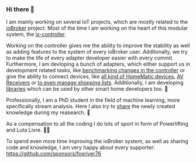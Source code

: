 ### Hi there 👋
I am mainly working on several IoT projects, which are mostly related to the [ioBroker](https://github.com/ioBroker/ioBroker) project. Most of the time I am working on the heart of this modular system, the [js-controller](https://github.com/ioBroker/ioBroker.js-controller).

Working on the controller gives me the ability to improve the stability as well as adding features to the system of every ioBroker user. Additonally, we try to make the life of every adapter developer easier with every commit. Furthermore, I am devloping a bunch of adapters, which either support us in development related tasks, like [benchmarking changes in the controller](https://github.com/foxriver76/ioBroker.benchmark) or give the ability to connect devices, like [all kind of HomeMatic devices](https://github.com/ioBroker/ioBroker.hm-rpc), [AV Receivers](https://github.com/foxriver76/ioBroker.denon) or [to even manage shopping lists](https://github.com/foxriver76/ioBroker.denon). Additionally, I am developing [libraries](https://github.com/foxriver76/node-bring-api) which can be used by other smart home developers too. 🧰

Professionally, I am a PhD student in the field of machine learning, more specifically stream analysis. Here I also try to [share](https://dblp.org/pid/239/7317.html) the newly created knowledge during my reasearch. 📰

As a compensation to all the coding I do lots of sport in form of Powerlifting and Luta Livre. 🤼‍♂️

To spend even more time improving the ioBroker system, as well as sharing code and knowledge, I am very happy about every supporter: https://github.com/sponsors/foxriver76

<!--
**foxriver76/foxriver76** is a ✨ _special_ ✨ repository because its `README.md` (this file) appears on your GitHub profile.

Here are some ideas to get you started:

- 🔭 I’m currently working on ...
- 🌱 I’m currently learning ...
- 👯 I’m looking to collaborate on ...
- 🤔 I’m looking for help with ...
- 💬 Ask me about ...
- 📫 How to reach me: ...
- 😄 Pronouns: ...
- ⚡ Fun fact: ...
-->
